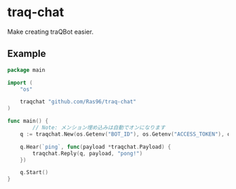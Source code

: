 # traq-chat

Make creating traQBot easier.

## Example

```go
package main

import (
	"os"

	traqchat "github.com/Ras96/traq-chat"
)

func main() {
		// Note: メンション埋め込みは自動でオンになります
	q := traqchat.New(os.Getenv("BOT_ID"), os.Getenv("ACCESS_TOKEN"), os.Getenv("VERIFICATION_TOKEN"))

	q.Hear(`ping`, func(payload *traqchat.Payload) {
		traqchat.Reply(q, payload, "pong!")
	})

	q.Start()
}

```
